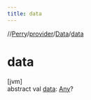 ```yaml
---
title: data
---
```

//[Perry](../../../index.html)/[provider](../index.html)/[Data](index.html)/[data](data.html)



# data



[jvm]\
abstract val [data](data.html): [Any](https://kotlinlang.org/api/latest/jvm/stdlib/kotlin/-any/index.html)?




